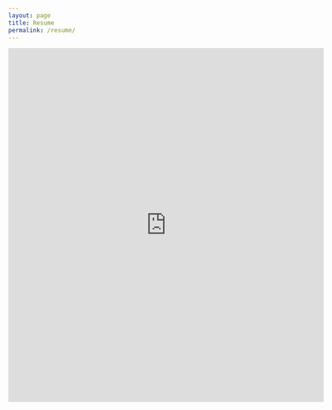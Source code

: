 ```yaml
---
layout: page
title: Resume
permalink: /resume/
---
```

<iframe src="https://docs.google.com/document/d/1UtxBwYcgUm21ZfGa0TFo0xZixmLcDT2hwXdmtSaiD7E/edit?embedded=true" width="640" height="718" frameborder="0" marginheight="0" marginwidth="0">Loading </iframe>
